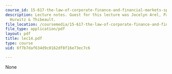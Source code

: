```yaml
---
course_id: 15-617-the-law-of-corporate-finance-and-financial-markets-spring-2004
description: Lecture notes. Guest for this lecture was Jocelyn Arel, Partner, Testa
  Hurwitz & Thibeault.
file_location: /coursemedia/15-617-the-law-of-corporate-finance-and-financial-markets-spring-2004/6f7b7daf634d9c0162df8f16e73ec7c6_lec14.pdf
file_type: application/pdf
layout: pdf
title: lec14.pdf
type: course
uid: 6f7b7daf634d9c0162df8f16e73ec7c6

---
```

None